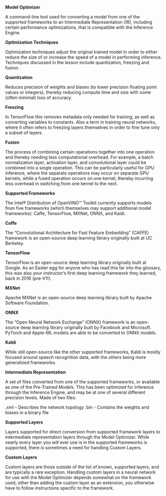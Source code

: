 **Model Optimizer**

A command-line tool used for converting a model from one of the supported frameworks to an Intermediate Representation (IR), including certain performance optimizations, that is compatible with the Inference Engine.

**Optimization Techniques**

Optimization techniques adjust the original trained model in order to either reduce the size of or increase the speed of a model in performing inference. Techniques discussed in the lesson include quantization, freezing and fusion.

**Quantization**

Reduces precision of weights and biases (to lower precision floating point values or integers), thereby reducing compute time and size with some (often minimal) loss of accuracy.

**Freezing**

In TensorFlow this removes metadata only needed for training, as well as converting variables to constants. Also a term in training neural networks, where it often refers to freezing layers themselves in order to fine tune only a subset of layers.

**Fusion**

The process of combining certain operations together into one operation and thereby needing less computational overhead. For example, a batch normalization layer, activation layer, and convolutional layer could be combined into a single operation. This can be particularly useful for GPU inference, where the separate operations may occur on separate GPU kernels, while a fused operation occurs on one kernel, thereby incurring less overhead in switching from one kernel to the next.

**Supported Frameworks**

The Intel® Distribution of OpenVINO™ Toolkit currently supports models from five frameworks (which themselves may support additional model frameworks): Caffe, TensorFlow, MXNet, ONNX, and Kaldi.

**Caffe**

The “Convolutional Architecture for Fast Feature Embedding” (CAFFE) framework is an open-source deep learning library originally built at UC Berkeley.

**TensorFlow**

TensorFlow is an open-source deep learning library originally built at Google. As an Easter egg for anyone who has read this far into the glossary, this was also your instructor’s first deep learning framework they learned, back in 2016 (pre-V1!).

**MXNet**

Apache MXNet is an open-source deep learning library built by Apache Software Foundation.

**ONNX**

The “Open Neural Network Exchange” (ONNX) framework is an open-source deep learning library originally built by Facebook and Microsoft. PyTorch and Apple-ML models are able to be converted to ONNX models.

**Kaldi**

While still open-source like the other supported frameworks, Kaldi is mostly focused around speech recognition data, with the others being more generalized frameworks.

**Intermediate Representation**

A set of files converted from one of the supported frameworks, or available as one of the Pre-Trained Models. This has been optimized for inference through the Inference Engine, and may be at one of several different precision levels. Made of two files:

.xml - Describes the network topology
.bin - Contains the weights and biases in a binary file

**Supported Layers**

Layers supported for direct conversion from supported framework layers to intermediate representation layers through the Model Optimizer. While nearly every layer you will ever use is in the supported frameworks is supported, there is sometimes a need for handling Custom Layers.

**Custom Layers**

Custom layers are those outside of the list of known, supported layers, and are typically a rare exception. Handling custom layers in a neural network for use with the Model Optimizer depends somewhat on the framework used; other than adding the custom layer as an extension, you otherwise have to follow instructions specific to the framework.
